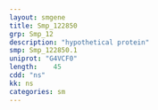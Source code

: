 ```yaml
---
layout: smgene
title: Smp_122850
grp: Smp_12
description: "hypothetical protein"
smp: Smp_122850.1
uniprot: "G4VCF0"
length:    45
cdd: "ns"
kk: ns
categories: sm
---
```

